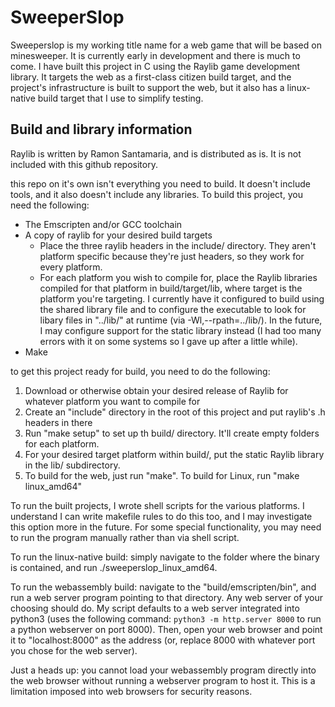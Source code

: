 # SweeperSlop
Sweeperslop is my working title name for a web game that will be based on minesweeper. It is currently early in development and there is much to come. I have built this project in C using the Raylib game development library. It targets the web as a first-class citizen build target, and the project's infrastructure is built to support the web, but it also has a linux-native build target that I use to simplify testing. 

## Build and library information

Raylib is written by Ramon Santamaria, and is distributed as is. It is not included with this github repository.

this repo on it's own isn't everything you need to build. It doesn't include tools, and it also doesn't include any libraries. To build this project, you need the following:

- The Emscripten and/or GCC toolchain
- A copy of raylib for your desired build targets
    - Place the three raylib headers in the include/ directory. They aren't platform specific because they're just headers, so they work for every platform.
    - For each platform you wish to compile for, place the Raylib libraries compiled for that platform in build/target/lib, where target is the platform you're targeting. I currently have it configured to build using the shared library file and to configure the executable to look for libary files in "../lib/" at runtime (via -Wl,--rpath=../lib/). In the future, I may configure support for the static library instead (I had too many errors with it on some systems so I gave up after a little while).
- Make

to get this project ready for build, you need to do the following:

1. Download or otherwise obtain your desired release of Raylib for whatever platform you want to compile for
2. Create an "include" directory in the root of this project and put raylib's .h headers in there
3. Run "make setup" to set up th build/ directory. It'll create empty folders for each platform.
4. For your desired target platform within build/, put the static Raylib library in the lib/ subdirectory.
5. To build for the web, just run "make". To build for Linux, run "make linux_amd64"

To run the built projects, I wrote shell scripts for the various platforms. I understand I can write makefile rules to do this too, and I may investigate this option more in the future. For some special functionality, you may need to run the program manually rather than via shell script.

To run the linux-native build: simply navigate to the folder where the binary is contained, and run ./sweeperslop_linux_amd64.

To run the webassembly build: navigate to the "build/emscripten/bin", and run a web server program pointing to that directory. Any web server of your choosing should do. My script defaults to a web server integrated into python3 (uses the following command: `python3 -m http.server 8000` to run a python webserver on port 8000). Then, open your web browser and point it to "localhost:8000" as the address (or, replace 8000 with whatever port you chose for the web server).

Just a heads up: you cannot load your webassembly program directly into the web browser without running a webserver program to host it. This is a limitation imposed into web browsers for security reasons.

